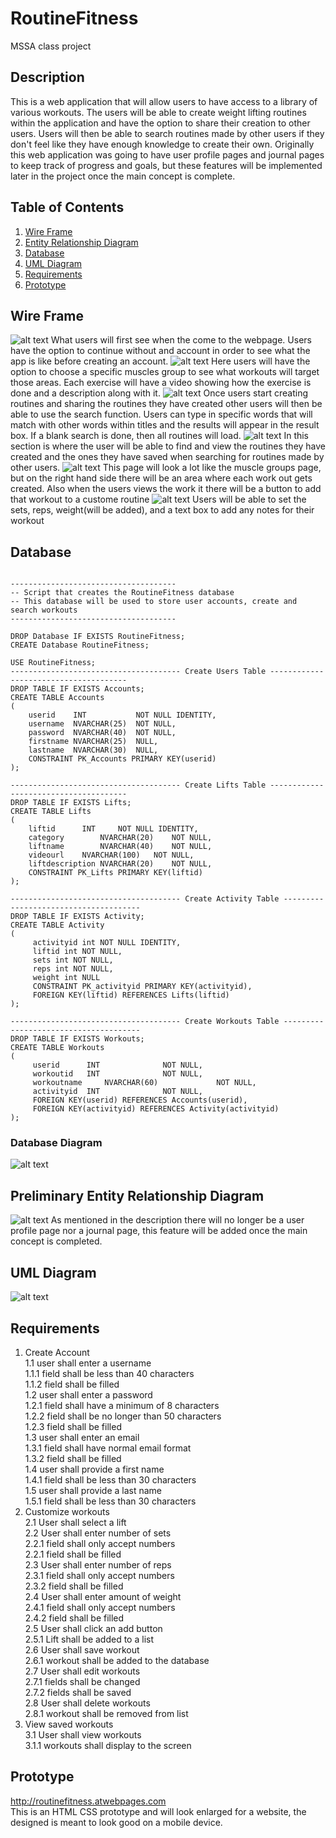 # RoutineFitness
MSSA class project

## Description
This is a web application that will allow users to have access to a library of various workouts. The users will be able to create weight lifting routines within the application and have the option to share their creation to other users. Users will then be able to search routines made by other users if they don't feel like they have enough knowledge to create their own. Originally this web application was going to have user profile pages and journal pages to keep track of progress and goals, but these features will be implemented later in the project once the main concept is complete.

## Table of Contents
1. [Wire Frame](#Wire-Frame)
2. [Entity Relationship Diagram](#Entity-Relationship-Diagram)
3. [Database](#Database)
4. [UML Diagram](#UML-Diagram)
5. [Requirements](#Requirements)
6. [Prototype](#Prototype)

## Wire Frame
![alt text](/ProjectFiles/WireFrame/FrontPage.jpg)
What users will first see when the come to the webpage. Users have the option to continue without and account in order to see what the app is like before creating an account.
![alt text](/ProjectFiles/WireFrame/MuscleGroupsPage.jpg)
Here users will have the option to choose a specific muscles group to see what workouts will target those areas. Each exercise will have a video showing how the exercise is done and a description along with it.
![alt text](/ProjectFiles/WireFrame/SearchRoutinePage.jpg)
Once users start creating routines and sharing the routines they have created other users will then be able to use the search function. Users can type in specific words that will match with other words within titles and the results will appear in the result box. If a blank search is done, then all routines will load.
![alt text](/ProjectFiles/WireFrame/SavedRoutinePage.jpg)
In this section is where the user will be able to find and view the routines they have created and the ones they have saved when searching for routines made by other users.
![alt text](/ProjectFiles/WireFrame/CreateRoutine.jpg)
This page will look a lot like the muscle groups page, but on the right hand side there will be an area where each work out gets created. Also when the users views the work it there will be a button to add that workout to a custome routine
![alt text](/ProjectFiles/WireFrame/CreateRoutineRepsSets.jpg)
Users will be able to set the sets, reps, weight(will be added), and a text box to add any notes for their workout

## Database
<pre><code>
-------------------------------------
-- Script that creates the RoutineFitness database
-- This database will be used to store user accounts, create and search workouts
-------------------------------------

DROP Database IF EXISTS RoutineFitness;
CREATE Database RoutineFitness;

USE RoutineFitness;
-------------------------------------- Create Users Table --------------------------------------
DROP TABLE IF EXISTS Accounts;
CREATE TABLE Accounts
(
	userid    INT           NOT NULL IDENTITY,
	username  NVARCHAR(25)  NOT NULL,
	password  NVARCHAR(40)  NOT NULL,
	firstname NVARCHAR(25)  NULL,
	lastname  NVARCHAR(30)  NULL,
	CONSTRAINT PK_Accounts PRIMARY KEY(userid) 
);

-------------------------------------- Create Lifts Table --------------------------------------
DROP TABLE IF EXISTS Lifts;
CREATE TABLE Lifts
(
	liftid		INT		NOT NULL IDENTITY,
	category        NVARCHAR(20)	NOT NULL,
	liftname        NVARCHAR(40)	NOT NULL,
	videourl	NVARCHAR(100)   NOT NULL,
	liftdescription NVARCHAR(20)	NOT NULL,			  
	CONSTRAINT PK_Lifts PRIMARY KEY(liftid)
);

-------------------------------------- Create Activity Table --------------------------------------
DROP TABLE IF EXISTS Activity;
CREATE TABLE Activity
(
	 activityid int NOT NULL IDENTITY,
	 liftid int NOT NULL,
	 sets int NOT NULL,
	 reps int NOT NULL,
	 weight int NULL
	 CONSTRAINT PK_activityid PRIMARY KEY(activityid),
	 FOREIGN KEY(liftid) REFERENCES Lifts(liftid)
);

-------------------------------------- Create Workouts Table --------------------------------------
DROP TABLE IF EXISTS Workouts;
CREATE TABLE Workouts
(
	 userid		 INT			  NOT NULL,
	 workoutid	 INT			  NOT NULL,
	 workoutname     NVARCHAR(60)             NOT NULL,
	 activityid	 INT			  NOT NULL,
	 FOREIGN KEY(userid) REFERENCES Accounts(userid),
	 FOREIGN KEY(activityid) REFERENCES Activity(activityid)
);
</code></pre>

### Database Diagram
![alt text](/ProjectFiles/RTDatabaseDiagram.JPG)

## Preliminary Entity Relationship Diagram
![alt text](/ProjectFiles/ERD2.jpg)
As mentioned in the description there will no longer be a user profile page nor a journal page, this feature will be added once the main concept is completed.

## UML Diagram
![alt text](/ProjectFiles/UML.jpg)

## Requirements
1. Create Account <br>
	1.1 user shall enter a username <br>
  		1.1.1 field shall be less than 40 characters <br>
		1.1.2 field shall be filled <br>
1.2 user shall enter a password <br>
	1.2.1 field shall have a minimum of 8 characters <br>
	1.2.2 field shall be no longer than 50 characters <br>
	1.2.3 field shall be filled <br>
1.3 user shall enter an email <br>
	1.3.1 field shall have normal email format <br>
	1.3.2 field shall be filled <br>
1.4 user shall provide a first name <br>
	1.4.1 field shall be less than 30 characters <br>
1.5 user shall provide a last name <br>
	1.5.1 field shall be less than 30 characters <br>
2. Customize workouts <br>
	2.1 User shall select a lift <br>
	2.2 User shall enter number of sets <br>
		2.2.1 field shall only accept numbers <br>
		2.2.1 field shall be filled <br>
	2.3 User shall enter number of reps <br>
		2.3.1 field shall only accept numbers <br>
		2.3.2 field shall be filled <br>
	2.4 User shall enter amount of weight <br>
		2.4.1 field shall only accept numbers <br>
		2.4.2 field shall be filled <br>
	2.5 User shall click an add button <br>
		2.5.1 Lift shall be added to a list <br>
	2.6 User shall save workout <br>
		2.6.1 workout shall be added to the database <br>
	2.7 User shall edit workouts <br>
		2.7.1 fields shall be changed <br>
		2.7.2 fields shall be saved <br>
	2.8 User shall delete workouts <br>
		2.8.1 workout shall be removed from list <br>
3. View saved workouts <br>
	3.1 User shall view workouts <br>
		3.1.1 workouts shall display to the screen <br>



## Prototype
http://routinefitness.atwebpages.com <br>
This is an HTML CSS prototype and will look enlarged for a website, the designed is meant to look good on a mobile device.
